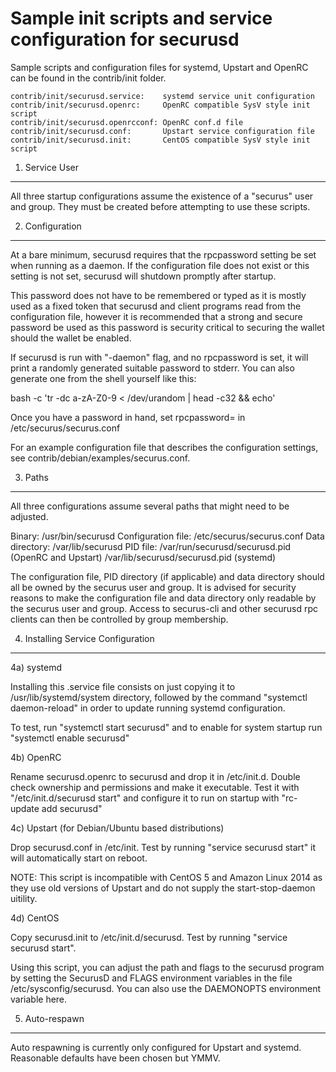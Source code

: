 Sample init scripts and service configuration for securusd
==========================================================

Sample scripts and configuration files for systemd, Upstart and OpenRC
can be found in the contrib/init folder.

    contrib/init/securusd.service:    systemd service unit configuration
    contrib/init/securusd.openrc:     OpenRC compatible SysV style init script
    contrib/init/securusd.openrcconf: OpenRC conf.d file
    contrib/init/securusd.conf:       Upstart service configuration file
    contrib/init/securusd.init:       CentOS compatible SysV style init script

1. Service User
---------------------------------

All three startup configurations assume the existence of a "securus" user
and group.  They must be created before attempting to use these scripts.

2. Configuration
---------------------------------

At a bare minimum, securusd requires that the rpcpassword setting be set
when running as a daemon.  If the configuration file does not exist or this
setting is not set, securusd will shutdown promptly after startup.

This password does not have to be remembered or typed as it is mostly used
as a fixed token that securusd and client programs read from the configuration
file, however it is recommended that a strong and secure password be used
as this password is security critical to securing the wallet should the
wallet be enabled.

If securusd is run with "-daemon" flag, and no rpcpassword is set, it will
print a randomly generated suitable password to stderr.  You can also
generate one from the shell yourself like this:

bash -c 'tr -dc a-zA-Z0-9 < /dev/urandom | head -c32 && echo'

Once you have a password in hand, set rpcpassword= in /etc/securus/securus.conf

For an example configuration file that describes the configuration settings,
see contrib/debian/examples/securus.conf.

3. Paths
---------------------------------

All three configurations assume several paths that might need to be adjusted.

Binary:              /usr/bin/securusd
Configuration file:  /etc/securus/securus.conf
Data directory:      /var/lib/securusd
PID file:            /var/run/securusd/securusd.pid (OpenRC and Upstart)
                     /var/lib/securusd/securusd.pid (systemd)

The configuration file, PID directory (if applicable) and data directory
should all be owned by the securus user and group.  It is advised for security
reasons to make the configuration file and data directory only readable by the
securus user and group.  Access to securus-cli and other securusd rpc clients
can then be controlled by group membership.

4. Installing Service Configuration
-----------------------------------

4a) systemd

Installing this .service file consists on just copying it to
/usr/lib/systemd/system directory, followed by the command
"systemctl daemon-reload" in order to update running systemd configuration.

To test, run "systemctl start securusd" and to enable for system startup run
"systemctl enable securusd"

4b) OpenRC

Rename securusd.openrc to securusd and drop it in /etc/init.d.  Double
check ownership and permissions and make it executable.  Test it with
"/etc/init.d/securusd start" and configure it to run on startup with
"rc-update add securusd"

4c) Upstart (for Debian/Ubuntu based distributions)

Drop securusd.conf in /etc/init.  Test by running "service securusd start"
it will automatically start on reboot.

NOTE: This script is incompatible with CentOS 5 and Amazon Linux 2014 as they
use old versions of Upstart and do not supply the start-stop-daemon uitility.

4d) CentOS

Copy securusd.init to /etc/init.d/securusd. Test by running "service securusd start".

Using this script, you can adjust the path and flags to the securusd program by
setting the SecurusD and FLAGS environment variables in the file
/etc/sysconfig/securusd. You can also use the DAEMONOPTS environment variable here.

5. Auto-respawn
-----------------------------------

Auto respawning is currently only configured for Upstart and systemd.
Reasonable defaults have been chosen but YMMV.
